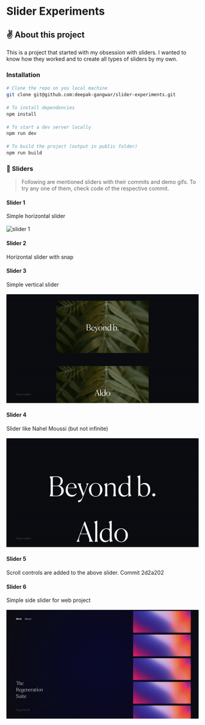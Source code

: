 # Slider Experiments

## ✌ About this project

This is a project that started with my obsession with sliders. I wanted to know how they worked and to create all types of sliders by my own.

### Installation

```bash
# Clone the repo on you local machine
git clone git@github.com:deepak-gangwar/slider-experiments.git

# To install dependencies
npm install

# To start a dev server locally
npm run dev

# To build the project (output in public folder)
npm run build
```

### 👻 Sliders

> Following are mentioned sliders with their commits and demo gifs.
> To try any one of them, check code of the respective commit.

#### Slider 1

Simple horizontal slider
<br />
<br />
![slider 1](demo/slider1.gif)

#### Slider 2

Horizontal slider with snap

#### Slider 3

Simple vertical slider
<br />
<br />
![slider 3](demo/slider3.gif)

#### Slider 4

Slider like Nahel Moussi (but not infinite)
<br />
<br />
![slider 4](demo/slider4.gif)

#### Slider 5

Scroll controls are added to the above slider. Commit 2d2a202

#### Slider 6

Simple side slider for web project
<br />
<br />
![slider 6](demo/slider6.gif)
